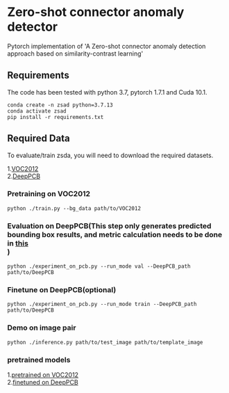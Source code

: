 Zero-shot connector anomaly detector
===================================
  Pytorch implementation of 'A Zero-shot connector anomaly detection approach based on similarity-contrast learning'

  
Requirements
-----------------------------------
  The code has been tested with python 3.7, pytorch 1.7.1 and Cuda 10.1.
  
  	conda create -n zsad python=3.7.13
  	conda activate zsad
  	pip install -r requirements.txt
		
Required Data 
-----------------------------------
  To evaluate/train zsda, you will need to download the required datasets.
  
1.[VOC2012](http://host.robots.ox.ac.uk/pascal/VOC/voc2012/VOCtrainval_11-May-2012.tar)<br />
2.[DeepPCB](https://github.com/Charmve/Surface-Defect-Detection/tree/master/DeepPCB)<br />
  
### Pretraining on VOC2012
    python ./train.py --bg_data path/to/VOC2012
        
### Evaluation on DeepPCB(This step only generates predicted bounding box results, and metric calculation needs to be done in [this](https://github.com/tangsanli5201/DeepPCB)<br />)
    python ./experiment_on_pcb.py --run_mode val --DeepPCB_path path/to/DeepPCB

### Finetune on DeepPCB(optional)  
    python ./experiment_on_pcb.py --run_mode train --DeepPCB_path path/to/DeepPCB

### Demo on image pair 
    python ./inference.py path/to/test_image path/to/template_image

### pretrained models
1.[pretrained on VOC2012](https://pan.baidu.com/s/1emCdEGXfzELTubF3xl8DnQ?pwd=attp)<br />
2.[finetuned on DeepPCB](https://pan.baidu.com/s/1UVyODqdJvZSeowPvbPXiJQ?pwd=3we4)<br />
